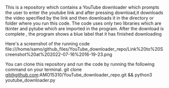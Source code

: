 This is a repository which contains a YouTube downloader which prompts the user to enter the youtube link and after pressing download,it downloads the video specified by the link and then downloads it in the directory or folder where you run this code.
The code uses only two libraries which are tkinter and pytube which are imported in the program.
After the download is complete , the program shows a blue label that it has finished downloading


Here's a screenshot of the running code
file:///home/samo/github_files/YouTube_downloader_repo/Link%20to%20Screenshot%20at%202022-07-16%2016-19-23.png

You can clone this repository and run the code by running the following command on your terminal.
git clone git@github.com:AMO15310/YouTube_downloader_repo.git && python3 youtube_downloader.py

